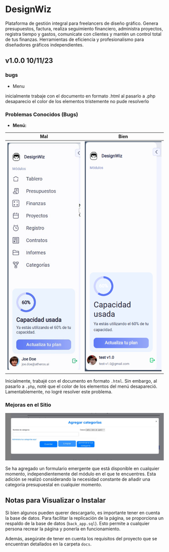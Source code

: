 # DesignWiz
Plataforma de gestión integral para freelancers de diseño gráfico. Genera presupuestos, factura, realiza seguimiento financiero, administra proyectos, registra tiempo y gastos, comunícate con clientes y mantén un control total de tus finanzas. Herramientas de eficiencia y profesionalismo para diseñadores gráficos independientes.

## v1.0.0 10/11/23

### bugs
- Menu

inicialmente trabaje con el documento en formato .html al pasarlo a .php desaparecio el color de los elementos tristemente no pude resolverlo

### Problemas Conocidos (Bugs)

- **Menú:**
 
| Mal | Bien |
|----------|----------|
| ![menu con bug en php](readme/menu-1.jpg)  | ![menu normal en html ](readme/menu-2.jpg)|

Inicialmente, trabajé con el documento en formato `.html`. Sin embargo, al pasarlo a `.php`, noté que el color de los elementos del menú desapareció. Lamentablemente, no logré resolver este problema.

### Mejoras en el Sitio

![pop](readme/pop_add-category.jpg)

Se ha agregado un formulario emergente que está disponible en cualquier momento, independientemente del módulo en el que te encuentres. Esta adición se realizó considerando la necesidad constante de añadir una categoría presupuestal en cualquier momento.

## Notas para Visualizar o Instalar

Si bien algunos pueden querer descargarlo, es importante tener en cuenta la base de datos. Para facilitar la replicación de la página, se proporciona un respaldo de la base de datos (`back_app.sql`). Esto permite a cualquier persona recrear la página y ponerla en funcionamiento.

Además, asegúrate de tener en cuenta los requisitos del proyecto que se encuentran detallados en la carpeta `docs`.
